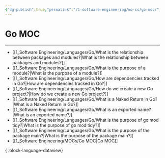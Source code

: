 ```yaml
---
{"dg-publish":true,"permalink":"/1-software-engineering/mo-cs/go-moc/","tags":["code/go"],"created":"2023-08-03T07:48:54.702-05:00","updated":"2023-09-05T14:31:12.720-05:00"}
---
```


# Go MOC
---
- [[1_Software Engineering/Languages/Go/What is the relationship between packages and modules?\|What is the relationship between packages and modules?]]
- [[1_Software Engineering/Languages/Go/What is the purpose of a module?\|What is the purpose of a module?]]
- [[1_Software Engineering/Languages/Go/How are dependencies tracked in Go?\|How are dependencies tracked in Go?]]
- [[1_Software Engineering/Languages/Go/How do we create a new Go project?\|How do we create a new Go project?]]
- [[1_Software Engineering/Languages/Go/What is a Naked Return in Go?\|What is a Naked Return in Go?]]
- [[1_Software Engineering/Languages/Go/What is an exported name?\|What is an exported name?]]
- [[1_Software Engineering/Languages/Go/What is the purpose of go mod tidy?\|What is the purpose of go mod tidy?]]
- [[1_Software Engineering/Languages/Go/What is the purpose of the package main?\|What is the purpose of the package main?]]
- [[1_Software Engineering/MOCs/Go MOC\|Go MOC]]

{ .block-language-dataview}